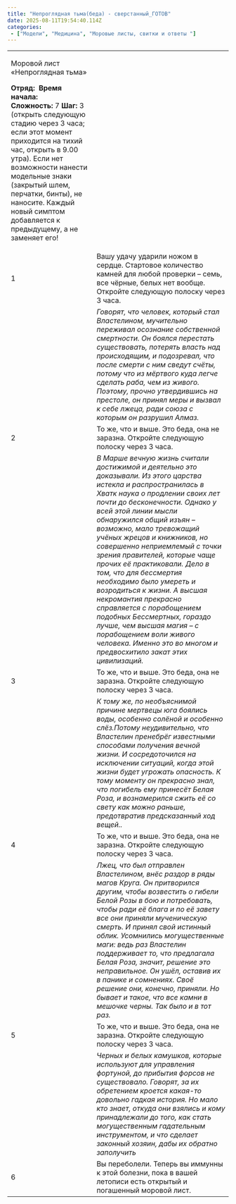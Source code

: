 ```yaml
---
title: "Непроглядная тьма(беда) - сверстанный_ГОТОВ"
date: 2025-08-11T19:54:40.114Z
categories:
 - ["Модели", "Медицина", "Моровые листы, свитки и ответы "]
---
```


<table>
<tbody>
<tr class="odd">
<td><p>Моровой лист «Непроглядная тьма»</p>
<p><strong>Отряд:</strong>  <strong>Время начала:</strong> <br />
<strong>Сложность:</strong> 7 <strong>Шаг:</strong> 3 (открыть следующую стадию через 3 часа; если этот момент приходится на тихий час, открыть в 9.00 утра). Если нет возможности нанести модельные знаки (закрытый шлем, перчатки, бинты), не наносите. Каждый новый симптом добавляется к предыдущему, а не заменяет его!</p></td>
<td></td>
</tr>
<tr class="even">
<td>1</td>
<td>Вашу удачу ударили ножом в сердце. Стартовое количество камней для любой проверки – семь, все чёрные, белых нет вообще. Откройте следующую полоску через 3 часа.</td>
</tr>
<tr class="odd">
<td></td>
<td><em>Говорят, что человек, который стал Властелином, мучительно переживал осознание собственной смертности. Он боялся перестать существовать, потерять власть над происходящим, и подозревал, что после смерти с ним сведут счёты, потому что из мёртвого куда легче сделать раба, чем из живого. Поэтому, прочно утвердившись на престоле, он принял меры и вызвал к себе лжеца, ради союза с которым он разрушил Алмаз.</em></td>
</tr>
<tr class="even">
<td>2</td>
<td>То же, что и выше. Это беда, она не заразна. Откройте следующую полоску через 3 часа.</td>
</tr>
<tr class="odd">
<td></td>
<td><em>В Марше вечную жизнь считали достижимой и деятельно это доказывали. Из этого царства истекла и распространилась в Хватк наука о продлении своих лет почти до бесконечности. Однако у всей этой линии мысли обнаружился общий изъян – возможно, мало тревожащий учёных жрецов и книжников, но совершенно неприемлемый с точки зрения правителей, которые чаще прочих её практиковали. Дело в том, что для бессмертия необходимо было умереть и возродиться к жизни. А высшая некромантия прекрасно справляется с порабощением подобных Бессмертных, гораздо лучше, чем высшая магия – с порабощением воли живого человека. Именно это во многом и предвосхитило закат этих цивилизаций.</em></td>
</tr>
<tr class="even">
<td>3</td>
<td>То же, что и выше. Это беда, она не заразна. Откройте следующую полоску через 3 часа.</td>
</tr>
<tr class="odd">
<td></td>
<td><em>К тому же, по необъяснимой причине мертвецы юга боялись воды, особенно солёной и особенно слёз.Потому неудивительно, что Властелин пренебрёг известными способами получения вечной жизни. И сосредоточился на исключении ситуаций, когда этой жизни будет угрожать опасность. К тому моменту он прекрасно знал, что погибель ему принесёт Белая Роза, и вознамерился сжить её со свету как можно раньше, предотвратив предсказанный ход вещей..</em></td>
</tr>
<tr class="even">
<td>4</td>
<td>То же, что и выше. Это беда, она не заразна. Откройте следующую полоску через 3 часа.</td>
</tr>
<tr class="odd">
<td></td>
<td><em>Лжец, что был отправлен Властелином, внёс раздор в ряды магов Круга. Он притворился другим, чтобы возвестить о гибели Белой Розы в бою и потребовать, чтобы ради её блага и по её завету все они приняли мученическую смерть. И принял свой истинный облик. Усомнились могущественные маги: ведь раз Властелин поддерживает то, что предлагала Белая Роза, значит, решение это неправильное. Он ушёл, оставив их в панике и сомнениях. Своё решение они, конечно, приняли. Но бывает и такое, что все камни в мешочке черны. Так было и в тот раз.</em></td>
</tr>
<tr class="even">
<td>5</td>
<td>То же, что и выше. Это беда, она не заразна. Откройте следующую полоску через 3 часа.</td>
</tr>
<tr class="odd">
<td></td>
<td><em>Черных и белых камушков, которые используют для управления фортуной, до прибытия форсов не существовало. Говорят, за их обретением кроется какая-то довольно гадкая история. Но мало кто знает, откуда они взялись и кому принадлежали до того, как стать могущественным гадательным инструментом, и что сделает законный хозяин, дабы их обратно заполучить</em></td>
</tr>
<tr class="even">
<td>6</td>
<td>Вы переболели. Теперь вы иммунны к этой болезни, пока в вашей летописи есть открытый и погашенный моровой лист.</td>
</tr>
</tbody>
</table>
